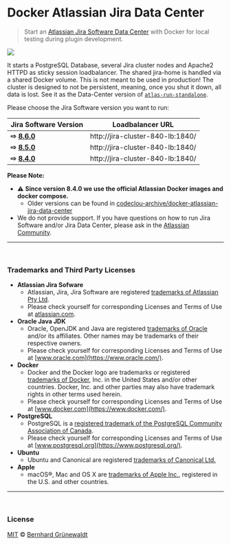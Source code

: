 # Docker Atlassian Jira Data Center

> Start an [Atlassian Jira Software Data Center](https://de.atlassian.com/enterprise/data-center) with Docker for local testing during plugin development.

[![](https://codeclou.github.io/docker-atlassian-jira-data-center/img/github-product-logo-docker-atlassian-jira.png)](https://github.com/codeclou/docker-atlassian-jira-data-center)

It starts a PostgreSQL Database, several Jira cluster nodes and Apache2 HTTPD as sticky session loadbalancer. The shared jira-home is handled via a shared Docker volume. This is not meant to be used in production! The cluster is designed to not be persistent, meaning, once you shut it down, all data is lost. See it as the Data-Center version of [`atlas-run-standalone`](https://developer.atlassian.com/docs/developer-tools/working-with-the-sdk/command-reference/atlas-run-standalone).

Please choose the Jira Software version you want to run:

|Jira Software Version | Loadbalancer URL |
|-------------------|--------------------|
| **⇨ [8.6.0](https://github.com/codeclou/docker-atlassian-jira-data-center/blob/master/versions/8.6.0)** | http://jira-cluster-840-lb:1840/ | 
| **⇨ [8.5.0](https://github.com/codeclou/docker-atlassian-jira-data-center/blob/master/versions/8.5.0)** | http://jira-cluster-840-lb:1840/ | 
| **⇨ [8.4.0](https://github.com/codeclou/docker-atlassian-jira-data-center/blob/master/versions/8.4.0)** | http://jira-cluster-840-lb:1840/ | 


**Please Note:**

 * :warning: **Since version 8.4.0 we use the official Atlassian Docker images and docker compose.**
   * Older versions can be found in [codeclou-archive/docker-atlassian-jira-data-center](https://github.com/codeclou-archive/docker-atlassian-jira-data-center)
 * We do not provide support. If you have questions on how to run Jira Software and/or Jira Data Center, please ask in the
[Atlassian Community](https://community.atlassian.com/).

-----

&nbsp;

### Trademarks and Third Party Licenses

 * **Atlassian Jira Sofware**
   * Atlassian, Jira, Jira Software are registered [trademarks of Atlassian Pty Ltd](https://de.atlassian.com/legal/trademark).
   * Please check yourself for corresponding Licenses and Terms of Use at [atlassian.com](https://atlassian.com).
 * **Oracle Java JDK**
   * Oracle, OpenJDK and Java are registered [trademarks of Oracle](https://www.oracle.com/legal/trademarks.html) and/or its affiliates. Other names may be trademarks of their respective owners.
   * Please check yourself for corresponding Licenses and Terms of Use at [www.oracle.com](https://www.oracle.com/).
 * **Docker**
   * Docker and the Docker logo are trademarks or registered [trademarks of Docker](https://www.docker.com/trademark-guidelines), Inc. in the United States and/or other countries. Docker, Inc. and other parties may also have trademark rights in other terms used herein.
   * Please check yourself for corresponding Licenses and Terms of Use at [www.docker.com](https://www.docker.com/).
 * **PostgreSQL**
   * PostgreSQL is a [registered trademark of the PostgreSQL Community Association of Canada](https://wiki.postgresql.org/wiki/Trademark_Policy).
   * Please check yourself for corresponding Licenses and Terms of Use at [www.postgresql.org](https://www.postgresql.org/).
 * **Ubuntu**
   * Ubuntu and Canonical are registered [trademarks of Canonical Ltd.](https://www.ubuntu.com/legal/short-terms)
 * **Apple**
   * macOS®, Mac and OS X are [trademarks of Apple Inc.](http://www.apple.com/legal/intellectual-property/trademark/appletmlist.html), registered in the U.S. and other countries.

-----

&nbsp;

### License

[MIT](https://github.com/codeclou/docker-atlassian-jira-data-center/blob/master/LICENSE) © [Bernhard Grünewaldt](https://github.com/clouless)
